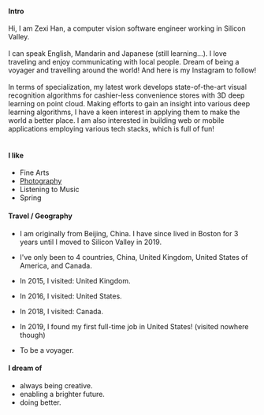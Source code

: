 
#### Intro
Hi, I am Zexi Han, a computer vision software engineer working in Silicon Valley.
<br><br>
I can speak English, Mandarin and Japanese (still learning…). I love traveling and enjoy communicating with local people. Dream of being a voyager and travelling around the world! And here is my Instagram to follow!
<br><br>
In terms of specialization, my latest work develops state-of-the-art visual recognition algorithms for cashier-less convenience stores with 3D deep learning on point cloud. Making efforts to gain an insight into various deep learning algorithms, I have a keen interest in applying them to make the world a better place. I am also interested in building web or mobile applications employing various tech stacks, which is full of fun!
<br><br>
#### I like
- Fine Arts
- [Photography](https://instagram.com/bloomingliam)
- Listening to Music
- Spring

#### Travel / Geography

- I am originally from Beijing, China. I have since lived in
Boston for 3 years until I moved to Silicon Valley in 2019.

- I've only been to 4 countries, China, United Kingdom, United States of America, and Canada.

- In 2015, I visited: United Kingdom.

- In 2016, I visited: United States.

- In 2018, I visited: Canada.

- In 2019, I found my first full-time job in United States! (visited nowhere though)

- To be a voyager.

#### I dream of
- always being creative.
- enabling a brighter future.
- doing better.
